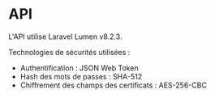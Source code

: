# API

L'API utilise Laravel Lumen v8.2.3.

Technologies de sécurités utilisées :

- Authentification : JSON Web Token
- Hash des mots de passes : SHA-512
- Chiffrement des champs des certificats : AES-256-CBC
